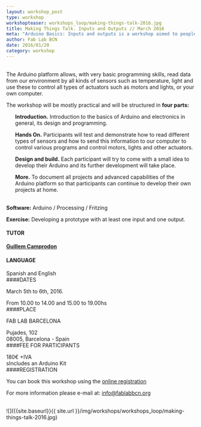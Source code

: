 ```yaml
---
layout: workshop_post
type: workshop
workshopteaser: workshops_loop/making-things-talk-2016.jpg
title: Making Things Talk. Inputs and Outputs // March 2016
meta: "Arduino Basics: Inputs and outputs is a workshop aimed to people without previous experience on electronics, who want to enter the world of physical interaction through the Arduino platform."
author: Fab Lab BCN
date: 2016/01/20
category: workshop
---
```

<br>
The Arduino platform allows, with very basic programming skills, read data from our environment by all kinds of sensors such as temperature, light and use these to control all types of actuators such as motors and lights, or your own computer.

<br>

The workshop will be mostly practical and will be structured in **four parts:**
<br>
<ul>
<b>Introduction.</b> Introduction to the basics of Arduino and electronics in general, its design and programming.

<b>Hands On.</b> Participants will test and demonstrate how to read different types of sensors and how to send this information to our computer to control various programs and control motors, lights and other actuators.

<b>Design and build.</b> Each participant will try to come with a small idea to develop their Arduino and its further development will take place.

<b>More.</b> To document all projects and advanced capabilities of the Arduino platform so that participants can continue to develop their own projects at home.
</ul>

<br>
<b>Software:</b> Arduino / Processing / Fritzing

<b>Exercise:</b> Developing a prototype with at least one input and one output.
<br>
<h4>TUTOR</h4>

**[Guillem Camprodon](http://iaac.net/iaac/people/guillem-camprodon/)**
<br>
#### LANGUAGE

Spanish and English
<br>
####DATES

March 5th to 6th, 2016.

From 10.00 to 14.00 and 15.00 to 19.00hs
<br>
####PLACE

FAB LAB BARCELONA

Pujades, 102 <br>
08005, Barcelona - Spain
<br>
####FEE FOR PARTICIPANTS

180€ +IVA <br>sIncludes an Arduino Kit
<br>
####REGISTRATION

You can book this workshop using the <a target="_blank" href="http://fablab.fikket.com/event/making-things-talk-inputs-outputs"><u> online registration</u></a> 


For more information please e-mail at: info@fablabbcn.org
<br>
<br>

![]({{site.baseurl}}{{ site.url }}/img/workshops/workshops_loop/making-things-talk-2016.jpg)